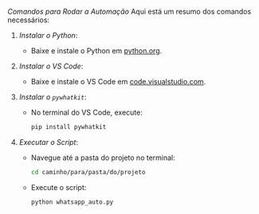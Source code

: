 *Comandos para Rodar a Automação*
Aqui está um resumo dos comandos necessários:

1. *Instalar o Python*:
   - Baixe e instale o Python em [python.org](https://www.python.org/).

2. *Instalar o VS Code*:
   - Baixe e instale o VS Code em [code.visualstudio.com](https://code.visualstudio.com/).

3. *Instalar o `pywhatkit`*:
   - No terminal do VS Code, execute:
     ```bash
     pip install pywhatkit
     ```

4. *Executar o Script*:
   - Navegue até a pasta do projeto no terminal:
     ```bash
     cd caminho/para/pasta/do/projeto
     ```
   - Execute o script:
     ```bash
     python whatsapp_auto.py
     ```
